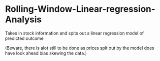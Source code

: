 # Rolling-Window-Linear-regression-Analysis
Takes in stock information and spits out a linear regression model of predicted outcome

(Beware, there is alot still to be done as prices spit out by the model does have look ahead bias skewing the data.)
